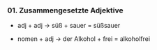 ### 01.  Zusammengesetzte Adjektive

- adj + adj
-> süß + sauer = süßsauer

- nomen + adj
-> der Alkohol + frei = alkoholfrei


 
